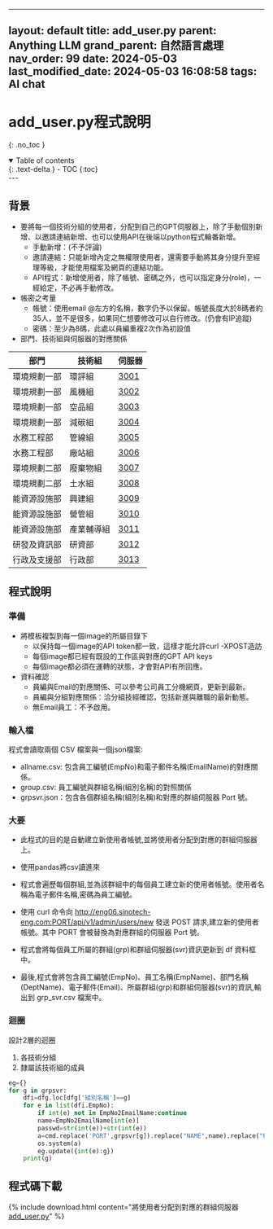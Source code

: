  ---

layout: default
title: add_user.py
parent: Anything LLM
grand_parent: 自然語言處理
nav_order: 99
date: 2024-05-03
last_modified_date: 2024-05-03 16:08:58
tags: AI chat
---

# add_user.py程式說明
{: .no_toc }

<details open markdown="block">
  <summary>
    Table of contents
  </summary>
  {: .text-delta }
- TOC
{:toc}
</details>
---

## 背景

- 要將每一個技術分組的使用者，分配到自己的GPT伺服器上，除了手動個別新增、以邀請連結新增、也可以使用API在後端以python程式輪番新增。
  - 手動新增：(不予評論)
  - 邀請連結：只能新增內定之無權限使用者，還需要手動將其身分提升至經理等級，才能使用檔案及網頁的連結功能。
  - API程式：新增使用者，除了帳號、密碼之外，也可以指定身分(role)，一經給定，不必再手動修改。
- 帳密之考量
  - 帳號：使用email @左方的名稱，數字仍予以保留。帳號長度大於8碼者約35人，並不是很多，如果同仁想要修改可以自行修改。(仍會有IP追蹤)
  - 密碼：至少為8碼，此處以員編重複2次作為初設值
- 部門、技術組與伺服器的對應關係

|部門|技術組|伺服器
-|-|-
環境規劃一部|環評組|[3001](http://eng06.sinotech-eng.com:3001)
環境規劃一部|風機組|[3002](http://eng06.sinotech-eng.com:3002)
環境規劃一部|空品組|[3003](http://eng06.sinotech-eng.com:3003)
環境規劃一部|減碳組|[3004](http://eng06.sinotech-eng.com:3004)
水務工程部|管線組|[3005](http://eng06.sinotech-eng.com:3005)
水務工程部|廠站組|[3006](http://eng06.sinotech-eng.com:3006)
環境規劃二部|廢棄物組|[3007](http://eng06.sinotech-eng.com:3007)
環境規劃二部|土水組|[3008](http://eng06.sinotech-eng.com:3008)
能資源設施部|興建組|[3009](http://eng06.sinotech-eng.com:3009)
能資源設施部|營管組|[3010](http://eng06.sinotech-eng.com:3010)
能資源設施部|產業輔導組|[3011](http://eng06.sinotech-eng.com:3011)
研發及資訊部|研資部|[3012](http://eng06.sinotech-eng.com:3012)
行政及支援部|行政部|[3013](http://eng06.sinotech-eng.com:3013)

## 程式說明

### 準備

- 將模板複製到每一個image的所屬目錄下
  - 以保持每一個image的API token都一致，這樣才能允許curl -XPOST造訪
  - 每個image都已經有既設的工作區與對應的GPT API keys
  - 每個image都必須在運轉的狀態，才會對API有所回應。
- 資料確認
  - 員編與Email的對應關係、可以參考公司員工分機網頁，更新到最新。
  - 員編與分組對應關係：洽分組技經確認，包括新進與離職的最新動態。
  - 無Email員工：不予啟用。

### 輸入檔

程式會讀取兩個 CSV 檔案與一個json檔案:

- allname.csv: 包含員工編號(EmpNo)和電子郵件名稱(EmailName)的對應關係。
- group.csv: 員工編號與群組名稱(組別名稱)的對照關係
- grpsvr.json：包含各個群組名稱(組別名稱)和對應的群組伺服器 Port 號。

### 大要

- 此程式的目的是自動建立新使用者帳號,並將使用者分配到對應的群組伺服器上。
- 使用pandas將csv讀進來
- 程式會遍歷每個群組,並為該群組中的每個員工建立新的使用者帳號。使用者名稱為電子郵件名稱,密碼為員工編號。

- 使用 curl 命令向 http://eng06.sinotech-eng.com:PORT/api/v1/admin/users/new 發送 POST 請求,建立新的使用者帳號。其中 PORT 會被替換為對應群組的伺服器 Port 號。

- 程式會將每個員工所屬的群組(grp)和群組伺服器(svr)資訊更新到 df 資料框中。

- 最後,程式會將包含員工編號(EmpNo)、員工名稱(EmpName)、部門名稱(DeptName)、電子郵件(Email)、所屬群組(grp)和群組伺服器(svr)的資訊,輸出到 grp_svr.csv 檔案中。

### 迴圈

設計2層的迴圈
1. 各技術分組
2. 隸屬該技術組的成員

```python
eg={}
for g in grpsvr:
    dfi=dfg.loc[dfg['組別名稱']==g]
    for e in list(dfi.EmpNo):
        if int(e) not in EmpNo2EmailName:continue
        name=EmpNo2EmailName[int(e)]
        passwd=str(int(e))+str(int(e))
        a=cmd.replace('PORT',grpsvr[g]).replace("NAME",name).replace("PASSWORD",passwd)
        os.system(a)
        eg.update({int(e):g})
    print(g)
```

## 程式碼下載

{% include download.html content="將使用者分配到對應的群組伺服器[add_user.py](./add_user.py)" %}